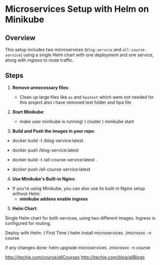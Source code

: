 # Microservices Setup with Helm on Minikube

## Overview
This setup includes two microservices (`blog-service` and `all-course-service`) using a single Helm chart with one deployment and one service, along with ingress to route traffic.

## Steps

1. **Remove unnecessary files**:
   - Clean up large files like `as` and `hpatest` which were not needed for this project also i have removed test folder and hpa file

2. **Start Minikube**:
   - make user minikube is running! ( cluster )
   minikube start

3. **Build and Push the images in your repo**:
- docker build -t <your-dockerhub-username>/blog-service:latest .
- docker push <your-dockerhub-username>/blog-service:latest

- docker build -t <your-dockerhub-username>/all-course-service:latest .
-  docker push <your-dockerhub-username>/all-course-service:latest

4. **Use Minikube's Built-in Nginx**:
- If you're using Minikube, you can also use its built-in Nginx setup without Helm:
   - **minikube addons enable ingress**

5. **Helm Chart**:

Single Helm chart for both services, using two different images.
Ingress is configured for routing.

Deploy with Helm: ( First Time )
helm install microservices ./microsvc -n course

if any changes done:
helm upgrade microservices ./microsvc -n course


http://jtechie.com/course/allCourses
http://jtechie.com/blog/allBlogs